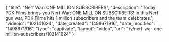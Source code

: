{
    "title": "Nerf War: ONE MILLION SUBSCRIBERS",
    "description": "Today PDK Films brings you Nerf War: ONE MILLION SUBSCRIBERS! In this Nerf gun war, PDK Films hits 1 million subscribers and the team celebrates.",
    "videoid": "102141624",
    "date_created": "1498671916",
    "date_modified": "1498671916",
    "type": "captivate",
    "layout": "video",
    "url": "\/v\/nerf-war-one-million-subscribers\/102141624"
}